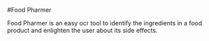 #Food Pharmer

Food Pharmer is an easy ocr tool to identify the ingredients in a food product and enlighten the user about its side effects.
